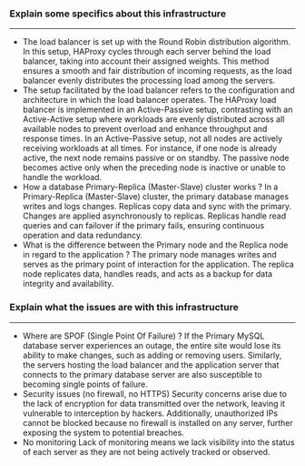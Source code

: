 ### Explain some specifics about this infrastructure
-------------
- The load balancer is set up with the Round Robin distribution algorithm.
In this setup, HAProxy cycles through each server behind the load balancer, taking into account their assigned weights. This method ensures a smooth and fair distribution of incoming requests, as the load balancer evenly distributes the processing load among the servers.
- The setup facilitated by the load balancer refers to the configuration and architecture in which the load balancer operates. 
The HAProxy load balancer is implemented in an Active-Passive setup, contrasting with an Active-Active setup where workloads are evenly distributed across all available nodes to prevent overload and enhance throughput and response times. In an Active-Passive setup, not all nodes are actively receiving workloads at all times. For instance, if one node is already active, the next node remains passive or on standby. The passive node becomes active only when the preceding node is inactive or unable to handle the workload.
- How a database Primary-Replica (Master-Slave) cluster works ?
In a Primary-Replica (Master-Slave) cluster, the primary database manages writes and logs changes. Replicas copy data and sync with the primary. Changes are applied asynchronously to replicas. Replicas handle read queries and can failover if the primary fails, ensuring continuous operation and data redundancy.
- What is the difference between the Primary node and the Replica node in regard to the application ?
The primary node manages writes and serves as the primary point of interaction for the application. The replica node replicates data, handles reads, and acts as a backup for data integrity and availability.

### Explain what the issues are with this infrastructure 
-------------
- Where are SPOF (Single Point Of Failure) ?
If the Primary MySQL database server experiences an outage, the entire site would lose its ability to make changes, such as adding or removing users. Similarly, the servers hosting the load balancer and the application server that connects to the primary database server are also susceptible to becoming single points of failure.
- Security issues (no firewall, no HTTPS)
Security concerns arise due to the lack of encryption for data transmitted over the network, leaving it vulnerable to interception by hackers. Additionally, unauthorized IPs cannot be blocked because no firewall is installed on any server, further exposing the system to potential breaches.
- No monitoring
Lack of monitoring means we lack visibility into the status of each server as they are not being actively tracked or observed.
